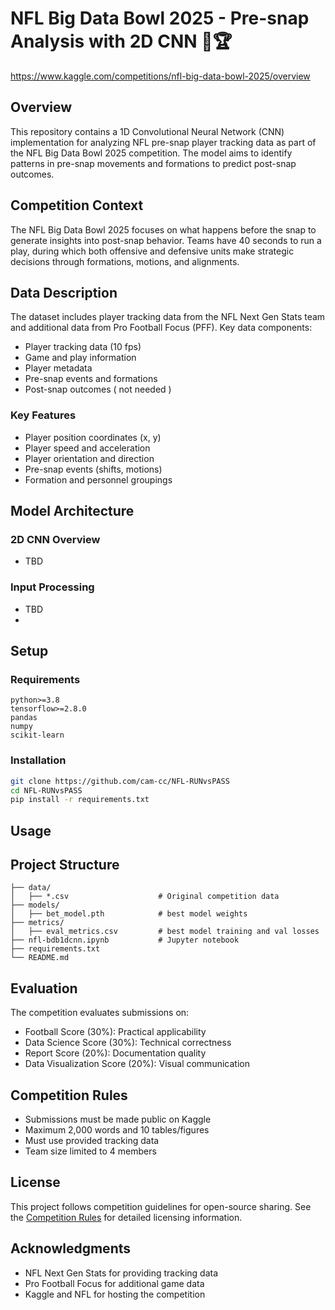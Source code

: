 # NFL Big Data Bowl 2025 - Pre-snap Analysis with 2D CNN 🏈🏆


https://www.kaggle.com/competitions/nfl-big-data-bowl-2025/overview

## Overview
This repository contains a 1D Convolutional Neural Network (CNN) implementation for analyzing NFL pre-snap player tracking data as part of the NFL Big Data Bowl 2025 competition. The model aims to identify patterns in pre-snap movements and formations to predict post-snap outcomes.

## Competition Context
The NFL Big Data Bowl 2025 focuses on what happens before the snap to generate insights into post-snap behavior. Teams have 40 seconds to run a play, during which both offensive and defensive units make strategic decisions through formations, motions, and alignments.

## Data Description
The dataset includes player tracking data from the NFL Next Gen Stats team and additional data from Pro Football Focus (PFF). Key data components:

- Player tracking data (10 fps)
- Game and play information
- Player metadata
- Pre-snap events and formations
- Post-snap outcomes ( not needed )

### Key Features
- Player position coordinates (x, y)
- Player speed and acceleration
- Player orientation and direction
- Pre-snap events (shifts, motions)
- Formation and personnel groupings

## Model Architecture

### 2D CNN Overview

- TBD

### Input Processing
- TBD
- 
## Setup

### Requirements
```
python>=3.8
tensorflow>=2.8.0
pandas
numpy
scikit-learn
```

### Installation
```bash
git clone https://github.com/cam-cc/NFL-RUNvsPASS
cd NFL-RUNvsPASS
pip install -r requirements.txt
```

## Usage

## Project Structure
```
├── data/
│   ├── *.csv                    # Original competition data
├── models/
│   ├── bet_model.pth            # best model weights
├── metrics/
│   ├── eval_metrics.csv         # best model training and val losses
├── nfl-bdb1dcnn.ipynb           # Jupyter notebook
├── requirements.txt
└── README.md
```

## Evaluation
The competition evaluates submissions on:
- Football Score (30%): Practical applicability
- Data Science Score (30%): Technical correctness
- Report Score (20%): Documentation quality
- Data Visualization Score (20%): Visual communication

## Competition Rules
- Submissions must be made public on Kaggle
- Maximum 2,000 words and 10 tables/figures
- Must use provided tracking data
- Team size limited to 4 members

## License
This project follows competition guidelines for open-source sharing. See the [Competition Rules](https://www.kaggle.com/competitions/nfl-big-data-bowl-2025/rules) for detailed licensing information.

## Acknowledgments
- NFL Next Gen Stats for providing tracking data
- Pro Football Focus for additional game data
- Kaggle and NFL for hosting the competition
